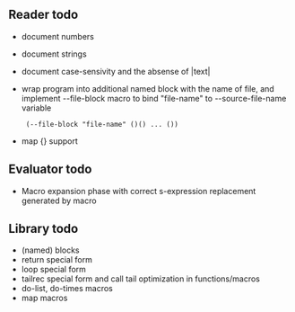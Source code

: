 Reader todo
-----------
 
 - document numbers
 - document strings
 - document case-sensivity and the absense of |text|
 - wrap program into additional named block with the name of file, and implement --file-block macro to
   bind "file-name" to --source-file-name variable

        (--file-block "file-name" ()() ... ())
 - map {} support

 
Evaluator todo
--------------
 
 - Macro expansion phase with correct s-expression replacement generated by macro

Library todo
------------

 - (named) blocks
 - return special form
 - loop special form
 - tailrec special form and call tail optimization in functions/macros
 - do-list, do-times macros
 - map macros
